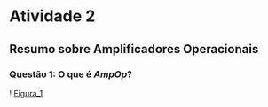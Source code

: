 # Atividade 2

## Resumo sobre Amplificadores Operacionais

### Questão 1: O que é _AmpOp_?


! [Figura_1](https://github.com/Hentherlyn-Walter/ELN22104_2020_2/blob/main/Hentherlyn%20Walter/Atividade_2/Imagens/Figura%201.JPG)
